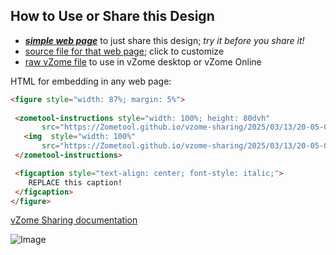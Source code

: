 
## How to Use or Share this Design

 - [***simple web page***](<https://Zometool.github.io/vzome-sharing/2025/03/13/20-05-09-501Z-PRJ-BUB-2-Prism-Triangular+bubble/>) to just share this design; *try it before you share it!*
 - [source file for that web page](<https://github.com/Zometool/vzome-sharing/edit/main/2025/03/13/20-05-09-501Z-PRJ-BUB-2-Prism-Triangular+bubble/index.md>); click to customize
 - [raw vZome file](<https://raw.githubusercontent.com/Zometool/vzome-sharing/main/2025/03/13/20-05-09-501Z-PRJ-BUB-2-Prism-Triangular+bubble/PRJ-BUB-2-Prism-Triangular+bubble.vZome>) to use in vZome desktop or vZome Online
 
 HTML for embedding in any web page:
 ```html
<figure style="width: 87%; margin: 5%">
  
  <zometool-instructions style="width: 100%; height: 80dvh"
        src="https://Zometool.github.io/vzome-sharing/2025/03/13/20-05-09-501Z-PRJ-BUB-2-Prism-Triangular+bubble/PRJ-BUB-2-Prism-Triangular+bubble.vZome" >
    <img  style="width: 100%"
        src="https://Zometool.github.io/vzome-sharing/2025/03/13/20-05-09-501Z-PRJ-BUB-2-Prism-Triangular+bubble/PRJ-BUB-2-Prism-Triangular+bubble.png" >
  </zometool-instructions>

  <figcaption style="text-align: center; font-style: italic;">
     REPLACE this caption!
  </figcaption>
</figure>

 ```

[vZome Sharing documentation](https://vzome.github.io/vzome/sharing.html#how-it-works)

![Image](<PRJ-BUB-2-Prism-Triangular+bubble.png>)

